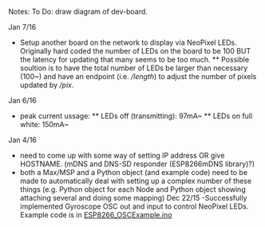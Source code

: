 Notes:
To Do: draw diagram of dev-board.

Jan 7/16
* Setup another board on the network to display via NeoPixel LEDs. Originally hard coded the number of LEDs on the board to be 100 BUT the latency for updating that many seems to be too much.
** Possible soultion is to have the total number of LEDs be larger than necessary (100~) and have an endpoint (i.e. */length*) to adjust the number of pixels updated by */pix*.

Jan 6/16
* peak current ussage: 
** LEDs off (transmitting): 97mA~
** LEDs on full white: 150mA~

Jan 4/16
- need to come up with some way of setting IP address OR give HOSTNAME. (mDNS and DNS-SD responder (ESP8266mDNS library)?)
- both a Max/MSP and a Python object (and example code) need to be made to automatically deal with setting up a complex number of these things (e.g. Python object for each Node and Python object showing attaching several and doing some mapping)
Dec 22/15
-Successfully implemented Gyroscope OSC out and input to control NeoPixel LEDs. Example code is in [ESP8266_OSCExample.ino](https://github.com/sabjorn/dreamIO/tree/master/code/ESP8266_OSCExample/ESP8266_OSCExample)